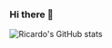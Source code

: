 ### Hi there 👋

<!--
**odraciry/odraciry** is a ✨ _special_ ✨ repository because its `README.md` (this file) appears on your GitHub profile.

Here are some ideas to get you started:

- 🔭 I’m currently working on ...
- 🌱 I’m currently learning ...
- 👯 I’m looking to collaborate on ...
- 🤔 I’m looking for help with ...
- 💬 Ask me about ...
- 📫 How to reach me: ...
- 😄 Pronouns: ...
- ⚡ Fun fact: ...
-->
![Ricardo's GitHub stats](https://github-readme-stats.vercel.app/api?[odraciry](https://github.com/odraciry/odraciry)=anuraghazra&show_icons=true&theme=radical)
